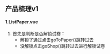 ## 产品梳理v1

#### 1.ListPaper.vue

1. 首先是判断是否解锁试卷：
   - 解锁了通过点击goToPaper()跳转过去
   - 没解锁点击goShop()跳转过去进行解锁试卷